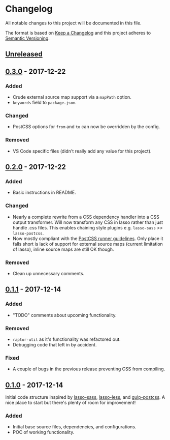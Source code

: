 # Changelog

All notable changes to this project will be documented in this file.

The format is based on [Keep a Changelog](http://keepachangelog.com/en/1.0.0/)
and this project adheres to [Semantic Versioning](http://semver.org/spec/v2.0.0.html).

## [Unreleased]

## [0.3.0] - 2017-12-22

### Added

- Crude external source map support via a `mapPath` option.
- `keywords` field to `package.json`.

### Changed

- PostCSS options for `from` and `to` can now be overridden by the config.

### Removed

- VS Code specific files (didn't really add any value for this project).

## [0.2.0] - 2017-12-22

### Added

- Basic instructions in README.

### Changed

- Nearly a complete rewrite from a CSS dependency handler into a CSS output transformer. Will now transform any CSS in lasso rather than just handle .css files. This enables chaining style plugins e.g. `lasso-sass` >> `lasso-postcss`.
- Now mostly compliant with the [PostCSS runner guidelines](https://github.com/postcss/postcss/blob/master/docs/guidelines/runner.md). Only place it falls short is lack of support for external source maps (current limitation of lasso), inline source maps are still OK though.

### Removed

- Clean up unnecessary comments.

## [0.1.1] - 2017-12-14

### Added

- "TODO" comments about upcoming functionality.

### Removed

- `raptor-util` as it's functionality was refactored out.
- Debugging code that left in by accident.

### Fixed

- A couple of bugs in the previous release preventing CSS from compiling.

## [0.1.0] - 2017-12-14

Initial code structure inspired by [lasso-sass](https://github.com/lasso-js/lasso-sass/), [lasso-less](https://github.com/lasso-js/lasso-less/), and [gulp-postcss](https://github.com/postcss/gulp-postcss/). A nice place to start but there's plenty of room for improvement!

### Added

- Initial base source files, dependencies, and configurations.
- POC of working functionality.

[Unreleased]: https://github.com/WeAreGenki/lasso-postcss/compare/v0.3.0...HEAD
[0.3.0]: https://github.com/WeAreGenki/lasso-postcss/compare/v0.2.0...v0.3.0
[0.2.0]: https://github.com/WeAreGenki/lasso-postcss/compare/v0.1.1...v0.2.0
[0.1.1]: https://github.com/WeAreGenki/lasso-postcss/compare/v0.1.0...v0.1.1
[0.1.0]: https://github.com/WeAreGenki/lasso-postcss/compare/v0.0.0...v0.1.0
